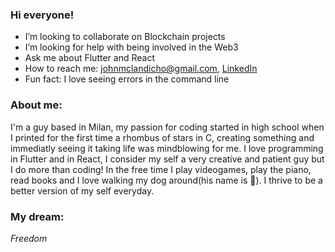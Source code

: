### Hi everyone!

- I’m looking to collaborate on Blockchain projects
- I’m looking for help with being involved in the Web3
- Ask me about Flutter and React
- How to reach me: johnmclandicho@gmail.com, [LinkedIn](https://www.linkedin.com/in/johnlandicho/)
- Fun fact: I love seeing errors in the command line

### About me:

I'm a guy based in Milan, my passion for coding started in high school when I printed for the first time a rhombus of stars in C, creating something and immediatly seeing it taking life was mindblowing for me.
I love programming in Flutter and in React, I consider my self a very creative and patient guy but I do more than coding!
In the free time I play videogames, play the piano, read books and I love walking my dog around(his name is :waffle:).
I thrive to be a better version of my self everyday.

### My dream:
*Freedom*


